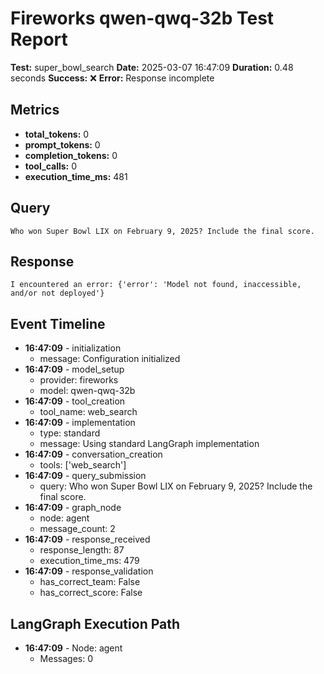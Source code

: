 # Fireworks qwen-qwq-32b Test Report

**Test:** super_bowl_search
**Date:** 2025-03-07 16:47:09
**Duration:** 0.48 seconds
**Success:** ❌
**Error:** Response incomplete

## Metrics

- **total_tokens:** 0
- **prompt_tokens:** 0
- **completion_tokens:** 0
- **tool_calls:** 0
- **execution_time_ms:** 481

## Query

```
Who won Super Bowl LIX on February 9, 2025? Include the final score.
```

## Response

```
I encountered an error: {'error': 'Model not found, inaccessible, and/or not deployed'}
```

## Event Timeline

- **16:47:09** - initialization
  - message: Configuration initialized
- **16:47:09** - model_setup
  - provider: fireworks
  - model: qwen-qwq-32b
- **16:47:09** - tool_creation
  - tool_name: web_search
- **16:47:09** - implementation
  - type: standard
  - message: Using standard LangGraph implementation
- **16:47:09** - conversation_creation
  - tools: ['web_search']
- **16:47:09** - query_submission
  - query: Who won Super Bowl LIX on February 9, 2025? Include the final score.
- **16:47:09** - graph_node
  - node: agent
  - message_count: 2
- **16:47:09** - response_received
  - response_length: 87
  - execution_time_ms: 479
- **16:47:09** - response_validation
  - has_correct_team: False
  - has_correct_score: False

## LangGraph Execution Path

- **16:47:09** - Node: agent
  - Messages: 0
